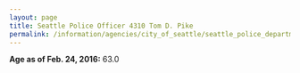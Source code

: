 ```yaml
---
layout: page
title: Seattle Police Officer 4310 Tom D. Pike
permalink: /information/agencies/city_of_seattle/seattle_police_department/copbook/4310/
---
```


**Age as of Feb. 24, 2016:** 63.0
